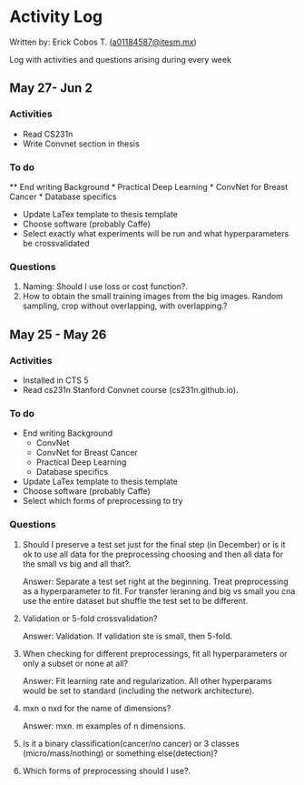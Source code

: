 # Activity Log
Written by: Erick Cobos T. (a01184587@itesm.mx)

Log with activities and questions arising during every week

## May 27- Jun 2
### Activities
* Read CS231n
* Write Convnet section in thesis

### To do
** End writing Background
	* Practical Deep Learning
	* ConvNet for Breast Cancer	
	* Database specifics
* Update LaTex template to thesis template
* Choose software (probably Caffe)
* Select exactly what experiments will be run and what hyperparameters be crossvalidated

### Questions
1. Naming: Should I use loss or cost function?.
3. How to obtain the small training images from the big images. Random sampling, crop without overlapping, with overlapping.?

## May 25 - May 26
### Activities
* Installed in CTS 5
* Read cs231n Stanford Convnet course (cs231n.github.io).

### To do
* End writing Background
	* ConvNet
	* ConvNet for Breast Cancer
	* Practical Deep Learning
	* Database specifics
* Update LaTex template to thesis template
* Choose software (probably Caffe)
* Select which forms of preprocessing to try

### Questions
1. Should I preserve a test set just for the final step (in December) or is it ok to use all data for the preprocessing choosing and then all data for the small vs big and all that?. 

	Answer: Separate a test set right at the beginning. Treat preprocessing as a hyperparameter to fit. For transfer leraning and big vs small you cna use the entire dataset but shuffle the test set to be different. 

2. Validation or 5-fold crossvalidation?

	Answer: Validation. If validation ste is small, then 5-fold.

3. When checking for different preprocessings, fit all hyperparameters or only a subset or none at all?

	Answer:	Fit learning rate and regularization. All other hyperparams would be set to standard (including the network architecture). 

4. mxn o nxd for the name of dimensions?
	
	Answer: mxn. m examples of n dimensions.

5. Is it a binary classification(cancer/no cancer) or 3 classes (micro/mass/nothing) or something else(detection)?
6. Which forms of preprocessing should I use?. 
